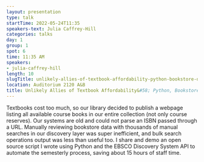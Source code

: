 ```yaml
---
layout: presentation
type: talk 
startTime: 2022-05-24T11:35
speakers-text: Julia Caffrey-Hill
categories: talks
day: 1
group: 1
spot: 6
time: 11:35 AM
speakers:
- julia-caffrey-hill
length: 10
slugTitle: unlikely-allies-of-textbook-affordability-python-bookstore-data-and-a-discovery-api
location: Auditorium 2120 A&B
title: Unlikely Allies of Textbook Affordability&#58; Python, Bookstore Data, and a Discovery API
---
```

Textbooks cost too much, so our library decided to publish a webpage listing all available course books in our entire collection (not only course reserves). Our systems are old and could not parse an ISBN passed through a URL. Manually reviewing bookstore data with thousands of manual searches in our discovery layer was super inefficient, and bulk search operations output was less than useful too. I share and demo an open source script I wrote using Python and the EBSCO Discovery System API to automate the semesterly process, saving about 15 hours of staff time.